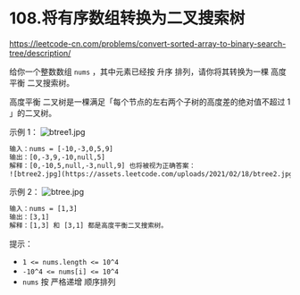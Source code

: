 # 108.将有序数组转换为二叉搜索树

<https://leetcode-cn.com/problems/convert-sorted-array-to-binary-search-tree/description/>

给你一个整数数组 `nums` ，其中元素已经按 升序 排列，请你将其转换为一棵 高度平衡 二叉搜索树。

高度平衡 二叉树是一棵满足「每个节点的左右两个子树的高度差的绝对值不超过 1 」的二叉树。

示例 1：
![btree1.jpg](https://assets.leetcode.com/uploads/2021/02/18/btree1.jpg)

```txt
输入：nums = [-10,-3,0,5,9]
输出：[0,-3,9,-10,null,5]
解释：[0,-10,5,null,-3,null,9] 也将被视为正确答案：
![btree2.jpg](https://assets.leetcode.com/uploads/2021/02/18/btree2.jpg)
```

示例 2：
![btree.jpg](https://assets.leetcode.com/uploads/2021/02/18/btree.jpg)

```txt
输入：nums = [1,3]
输出：[3,1]
解释：[1,3] 和 [3,1] 都是高度平衡二叉搜索树。
```

提示：

- `1 <= nums.length <= 10^4`
- `-10^4 <= nums[i] <= 10^4`
- `nums` 按 严格递增 顺序排列

